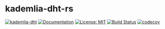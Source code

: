 # kademlia-dht-rs
[![kademlia-dht](http://meritbadge.herokuapp.com/kademlia-dht)](https://crates.io/crates/kademlia-dht)
[![Documentation](https://docs.rs/kademlia-dht/badge.svg)](https://docs.rs/kademlia-dht)
[![License: MIT](https://img.shields.io/badge/License-MIT-yellow.svg)](https://opensource.org/licenses/MIT)
[![Build Status](https://travis-ci.org/jeffrey-xiao/kademlia-dht-rs.svg?branch=master)](https://travis-ci.org/jeffrey-xiao/kademlia-dht-rs)
[![codecov](https://codecov.io/gh/jeffrey-xiao/kademlia-dht-rs/branch/master/graph/badge.svg)](https://codecov.io/gh/jeffrey-xiao/kademlia-dht-rs)
